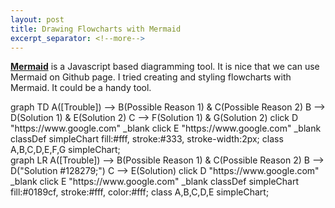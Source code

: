 ```yaml
---
layout: post
title: Drawing Flowcharts with Mermaid
excerpt_separator: <!--more-->
---
```

**[Mermaid](https://mermaid-js.github.io/)** is a Javascript based diagramming tool. It is nice that we can use Mermaid on Github page. I tried creating and styling flowcharts with Mermaid. It could be a handy tool. 

<div class="mermaid">
  graph TD
  A([Trouble]) --> B(Possible Reason 1) & C(Possible Reason 2)
  B --> D(Solution 1) & E(Solution 2)
  C --> F(Solution 1) & G(Solution 2)
  click D "https://www.google.com" _blank
  click E "https://www.google.com" _blank
  classDef simpleChart fill:#fff, stroke:#333, stroke-width:2px;
  class A,B,C,D,E,F,G simpleChart;
</div>


<div class="mermaid">
  graph LR
  A([Trouble]) --> B(Possible Reason 1) & C(Possible Reason 2)
  B --> D("Solution #128279;")
  C --> E(Solution)
  click D "https://www.google.com" _blank
  click E "https://www.google.com" _blank
  classDef simpleChart fill:#0189cf, stroke:#fff, color:#fff;
  class A,B,C,D,E simpleChart;
 </div>
<!--more-->
